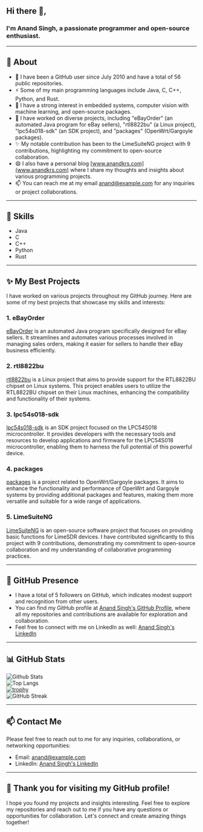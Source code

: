 ## Hi there 👋,

### I'm Anand Singh, a passionate programmer and open-source enthusiast.

-------

## 🧐 About

- 🌱 I have been a GitHub user since July 2010 and have a total of 56 public repositories.
- ⚡ Some of my main programming languages include Java, C, C++, Python, and Rust.
- 🔭 I have a strong interest in embedded systems, computer vision with machine learning, and open-source packages.
- 🏢 I have worked on diverse projects, including "eBayOrder" (an automated Java program for eBay sellers), "rtl8822bu" (a Linux project), "lpc54s018-sdk" (an SDK project), and "packages" (OpenWrt/Gargoyle packages).
- ✨ My notable contribution has been to the LimeSuiteNG project with 9 contributions, highlighting my commitment to open-source collaboration.
- 😄 I also have a personal blog [www.anandkrs.com](www.anandkrs.com) where I share my thoughts and insights about various programming projects.
- 📫 You can reach me at my email [anand@example.com](mailto:anand@example.com) for any inquiries or project collaborations.

-------
  
## 🔧 Skills

- Java
- C
- C++
- Python
- Rust

-------

## ✨ My Best Projects

I have worked on various projects throughout my GitHub journey. Here are some of my best projects that showcase my skills and interests:

### 1. eBayOrder

[eBayOrder](https://github.com/AnandSingh/eBayOrder) is an automated Java program specifically designed for eBay sellers. It streamlines and automates various processes involved in managing sales orders, making it easier for sellers to handle their eBay business efficiently.

### 2. rtl8822bu

[rtl8822bu](https://github.com/AnandSingh/rtl8822bu) is a Linux project that aims to provide support for the RTL8822BU chipset on Linux systems. This project enables users to utilize the RTL8822BU chipset on their Linux machines, enhancing the compatibility and functionality of their systems.

### 3. lpc54s018-sdk

[lpc54s018-sdk](https://github.com/AnandSingh/lpc54s018-sdk) is an SDK project focused on the LPC54S018 microcontroller. It provides developers with the necessary tools and resources to develop applications and firmware for the LPC54S018 microcontroller, enabling them to harness the full potential of this powerful device.

### 4. packages

[packages](https://github.com/AnandSingh/packages) is a project related to OpenWrt/Gargoyle packages. It aims to enhance the functionality and performance of OpenWrt and Gargoyle systems by providing additional packages and features, making them more versatile and suitable for a wide range of applications.

### 5. LimeSuiteNG

[LimeSuiteNG](https://github.com/myriadrf/LimeSuite) is an open-source software project that focuses on providing basic functions for LimeSDR devices. I have contributed significantly to this project with 9 contributions, demonstrating my commitment to open-source collaboration and my understanding of collaborative programming practices.

-------

## 👥 GitHub Presence

- I have a total of 5 followers on GitHub, which indicates modest support and recognition from other users.
- You can find my GitHub profile at [Anand Singh's GitHub Profile](https://github.com/AnandSingh), where all my repositories and contributions are available for exploration and collaboration.
- Feel free to connect with me on LinkedIn as well: [Anand Singh's LinkedIn](https://www.linkedin.com/in/anand-singh-9a831595/)

-------

## 📊 GitHub Stats

![Github Stats](https://github-readme-stats.vercel.app/api?username=AnandSingh) \
![Top Langs](https://github-readme-stats.vercel.app/api/top-langs/?username=AnandSingh) \
[![trophy](https://github-profile-trophy.vercel.app/?username=AnandSingh)](https://github.com/AnandSingh) \
![GitHub Streak](https://streak-stats.demolab.com/?user=AnandSingh)

-------

## 📫 Contact Me

Please feel free to reach out to me for any inquiries, collaborations, or networking opportunities:

- Email: [anand@example.com](mailto:anand@example.com)
- LinkedIn: [Anand Singh's LinkedIn](https://www.linkedin.com/in/anand-singh-9a831595/)

-------

## 🌟 Thank you for visiting my GitHub profile!

I hope you found my projects and insights interesting. Feel free to explore my repositories and reach out to me if you have any questions or opportunities for collaboration. Let's connect and create amazing things together!
